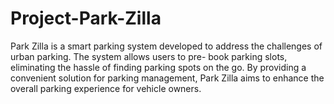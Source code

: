 # Project-Park-Zilla
Park Zilla is a smart parking system developed to address the challenges of urban parking. The system allows users to pre- book parking slots, eliminating the hassle of finding parking spots on the go. By providing a convenient solution for parking management, Park Zilla aims to enhance the overall parking experience for vehicle owners.
